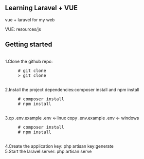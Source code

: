 
## Learning Laravel + VUE
vue + laravel for my web <br /> 

VUE:
resources/js


<h2>Getting started</h2><br /> 
1.Clone the github repo: <br /> 
<div class="highlight highlight-source-shell">
     <pre>
     <span class="pl-c"><span class="pl-c">#</span> git clone</span>
     <span class="pl-k">&gt;</span> git clone
     </pre>
</div>
2.Install the project dependencies:composer install and npm install<br /> 
<div class="highlight highlight-source-shell">
     <pre>
     <span class="pl-c"><span class="pl-c">#</span> composer install</span>
     <span class="pl-c">#</span> npm install
     </pre>
</div>
3.cp .env.example .env <-linux  copy .env.example .env <- windows<br /> 
<div class="highlight highlight-source-shell">
     <pre>
     <span class="pl-c"><span class="pl-c">#</span> composer install</span>
     <span class="pl-c">#</span> npm install
     </pre>
</div>
4.Create the application key: php artisan key:generate<br /> 
5.Start the laravel server: php artisan serve<br /> 
